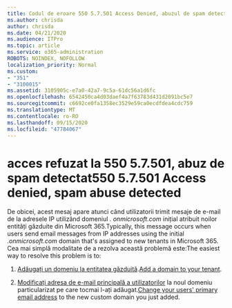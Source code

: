 ```yaml
---
title: Codul de eroare 550 5.7.501 Access Denied, abuzul de spam detectat
ms.author: chrisda
author: chrisda
ms.date: 04/21/2020
ms.audience: ITPro
ms.topic: article
ms.service: o365-administration
ROBOTS: NOINDEX, NOFOLLOW
localization_priority: Normal
ms.custom:
- "351"
- "3100015"
ms.assetid: 3105905c-e7a0-42a7-9c5a-61dc56a1d6fc
ms.openlocfilehash: 6542450ca4d03daef4a7f63783d431d2091bc5e7
ms.sourcegitcommit: c6692ce0fa1358ec3529e59ca0ecdfdea4cdc759
ms.translationtype: MT
ms.contentlocale: ro-RO
ms.lasthandoff: 09/15/2020
ms.locfileid: "47784067"
---
```

# <a name="550-57501-access-denied-spam-abuse-detected"></a><span data-ttu-id="ba06c-102">acces refuzat la 550 5.7.501, abuz de spam detectat</span><span class="sxs-lookup"><span data-stu-id="ba06c-102">550 5.7.501 Access denied, spam abuse detected</span></span>

<span data-ttu-id="ba06c-103">De obicei, acest mesaj apare atunci când utilizatorii trimit mesaje de e-mail de la adresele IP utilizând domeniul *. onmicrosoft.com* inițial atribuit noilor entități găzduite din Microsoft 365.</span><span class="sxs-lookup"><span data-stu-id="ba06c-103">Typically, this message occurs when users send email messages from IP addresses using the initial *.onmicrosoft.com* domain that's assigned to new tenants in Microsoft 365.</span></span> <span data-ttu-id="ba06c-104">Cea mai simplă modalitate de a rezolva această problemă este:</span><span class="sxs-lookup"><span data-stu-id="ba06c-104">The easiest way to resolve this problem is to:</span></span>

1. <span data-ttu-id="ba06c-105">[Adăugați un domeniu la entitatea găzduită](https://docs.microsoft.com/microsoft-365/admin/setup/add-domain).</span><span class="sxs-lookup"><span data-stu-id="ba06c-105">[Add a domain to your tenant](https://docs.microsoft.com/microsoft-365/admin/setup/add-domain).</span></span>

2. <span data-ttu-id="ba06c-106">[Modificați adresa de e-mail principală a utilizatorilor](https://docs.microsoft.com/microsoft-365/admin/add-users/change-a-user-name-and-email-address) la noul domeniu particularizat pe care tocmai l-ați adăugat.</span><span class="sxs-lookup"><span data-stu-id="ba06c-106">[Change your users' primary email address](https://docs.microsoft.com/microsoft-365/admin/add-users/change-a-user-name-and-email-address) to the new custom domain you just added.</span></span>
